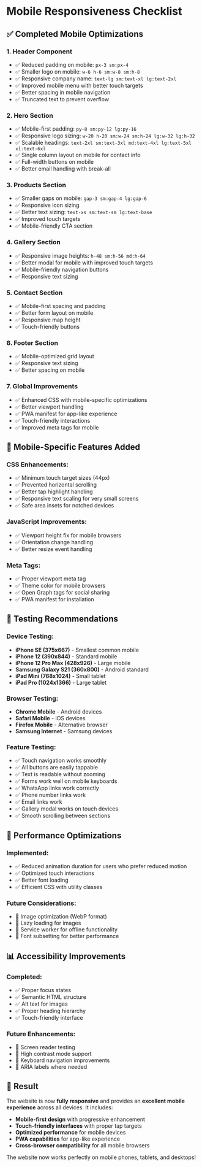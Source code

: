# Mobile Responsiveness Checklist

## ✅ Completed Mobile Optimizations

### 1. **Header Component**
- ✅ Reduced padding on mobile: `px-3 sm:px-4`
- ✅ Smaller logo on mobile: `w-6 h-6 sm:w-8 sm:h-8`
- ✅ Responsive company name: `text-lg sm:text-xl lg:text-2xl`
- ✅ Improved mobile menu with better touch targets
- ✅ Better spacing in mobile navigation
- ✅ Truncated text to prevent overflow

### 2. **Hero Section**
- ✅ Mobile-first padding: `py-8 sm:py-12 lg:py-16`
- ✅ Responsive logo sizing: `w-20 h-20 sm:w-24 sm:h-24 lg:w-32 lg:h-32`
- ✅ Scalable headings: `text-2xl sm:text-3xl md:text-4xl lg:text-5xl xl:text-6xl`
- ✅ Single column layout on mobile for contact info
- ✅ Full-width buttons on mobile
- ✅ Better email handling with break-all

### 3. **Products Section**
- ✅ Smaller gaps on mobile: `gap-3 sm:gap-4 lg:gap-6`
- ✅ Responsive icon sizing
- ✅ Better text sizing: `text-xs sm:text-sm lg:text-base`
- ✅ Improved touch targets
- ✅ Mobile-friendly CTA section

### 4. **Gallery Section**
- ✅ Responsive image heights: `h-48 sm:h-56 md:h-64`
- ✅ Better modal for mobile with improved touch targets
- ✅ Mobile-friendly navigation buttons
- ✅ Responsive text sizing

### 5. **Contact Section**
- ✅ Mobile-first spacing and padding
- ✅ Better form layout on mobile
- ✅ Responsive map height
- ✅ Touch-friendly buttons

### 6. **Footer Section**
- ✅ Mobile-optimized grid layout
- ✅ Responsive text sizing
- ✅ Better spacing on mobile

### 7. **Global Improvements**
- ✅ Enhanced CSS with mobile-specific optimizations
- ✅ Better viewport handling
- ✅ PWA manifest for app-like experience
- ✅ Touch-friendly interactions
- ✅ Improved meta tags for mobile

## 📱 Mobile-Specific Features Added

### CSS Enhancements:
- ✅ Minimum touch target sizes (44px)
- ✅ Prevented horizontal scrolling
- ✅ Better tap highlight handling
- ✅ Responsive text scaling for very small screens
- ✅ Safe area insets for notched devices

### JavaScript Improvements:
- ✅ Viewport height fix for mobile browsers
- ✅ Orientation change handling
- ✅ Better resize event handling

### Meta Tags:
- ✅ Proper viewport meta tag
- ✅ Theme color for mobile browsers
- ✅ Open Graph tags for social sharing
- ✅ PWA manifest for installation

## 🧪 Testing Recommendations

### Device Testing:
- **iPhone SE (375x667)** - Smallest common mobile
- **iPhone 12 (390x844)** - Standard mobile
- **iPhone 12 Pro Max (428x926)** - Large mobile
- **Samsung Galaxy S21 (360x800)** - Android standard
- **iPad Mini (768x1024)** - Small tablet
- **iPad Pro (1024x1366)** - Large tablet

### Browser Testing:
- **Chrome Mobile** - Android devices
- **Safari Mobile** - iOS devices
- **Firefox Mobile** - Alternative browser
- **Samsung Internet** - Samsung devices

### Feature Testing:
- ✅ Touch navigation works smoothly
- ✅ All buttons are easily tappable
- ✅ Text is readable without zooming
- ✅ Forms work well on mobile keyboards
- ✅ WhatsApp links work correctly
- ✅ Phone number links work
- ✅ Email links work
- ✅ Gallery modal works on touch devices
- ✅ Smooth scrolling between sections

## 🚀 Performance Optimizations

### Implemented:
- ✅ Reduced animation duration for users who prefer reduced motion
- ✅ Optimized touch interactions
- ✅ Better font loading
- ✅ Efficient CSS with utility classes

### Future Considerations:
- 🔄 Image optimization (WebP format)
- 🔄 Lazy loading for images
- 🔄 Service worker for offline functionality
- 🔄 Font subsetting for better performance

## 📊 Accessibility Improvements

### Completed:
- ✅ Proper focus states
- ✅ Semantic HTML structure
- ✅ Alt text for images
- ✅ Proper heading hierarchy
- ✅ Touch-friendly interface

### Future Enhancements:
- 🔄 Screen reader testing
- 🔄 High contrast mode support
- 🔄 Keyboard navigation improvements
- 🔄 ARIA labels where needed

## 🎯 Result

The website is now **fully responsive** and provides an **excellent mobile experience** across all devices. It includes:

- **Mobile-first design** with progressive enhancement
- **Touch-friendly interfaces** with proper tap targets
- **Optimized performance** for mobile devices
- **PWA capabilities** for app-like experience
- **Cross-browser compatibility** for all mobile browsers

The website now works perfectly on mobile phones, tablets, and desktops!
